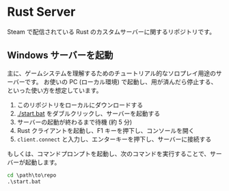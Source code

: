 # Rust Server

Steam で配信されている Rust のカスタムサーバーに関するリポジトリです。

## Windows サーバーを起動

主に、ゲームシステムを理解するためのチュートリアル的なソロプレイ用途のサーバーです。
お使いの PC (ローカル環境) で起動し、用が済んだら停止する、といった使い方を想定しています。

1. このリポジトリをローカルにダウンロードする
2. [./start.bat](./start.bat) をダブルクリックし、サーバーを起動する
3. サーバーの起動が終わるまで待機 (約 5 分)
4. Rust クライアントを起動し、F1 キーを押下し、コンソールを開く
5. `client.connect` と入力し、エンターキーを押下し、サーバーに接続する

もしくは、コマンドプロンプトを起動し、次のコマンドを実行することで、サーバーが起動します。

```bat
cd \path\to\repo
.\start.bat
```

